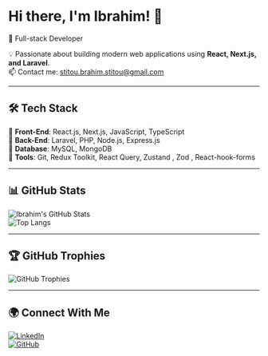 # Hi there, I'm Ibrahim! 👋  

🚀 Full-stack Developer

💡 Passionate about building modern web applications using **React, Next.js, and Laravel**.  
📫 Contact me: [stitou.brahim.stitou@gmail.com](mailto:stitou.brahim.stitou@gmail.com)  

---

## 🛠 Tech Stack  
🔹 **Front-End**: React.js, Next.js, JavaScript, TypeScript  
🔹 **Back-End**: Laravel, PHP, Node.js, Express.js  
🔹 **Database**: MySQL, MongoDB  
🔹 **Tools**: Git, Redux Toolkit, React Query, Zustand , Zod , React-hook-forms

---

## 📊 GitHub Stats  

![Ibrahim's GitHub Stats](https://github-readme-stats.vercel.app/api?username=ibrahim-stitou&show_icons=true&theme=radical)  
![Top Langs](https://github-readme-stats.vercel.app/api/top-langs/?username=ibrahim-stitou&layout=compact&theme=radical)  

---
## 🏆 GitHub Trophies  

![GitHub Trophies](https://github-profile-trophy.vercel.app/?username=ibrahim-stitou&theme=radical&no-frame=true&margin-w=15)  

---

## 🌍 Connect With Me  
[![LinkedIn](https://img.shields.io/badge/LinkedIn-Connect-blue?style=flat&logo=linkedin)](https://www.linkedin.com/in/ibrahimstitou)  
[![GitHub](https://img.shields.io/badge/GitHub-Follow-black?style=flat&logo=github)](https://github.com/ibrahim-stitou)  
